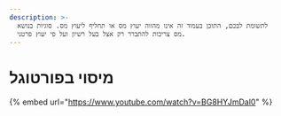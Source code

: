 ```yaml
---
description: >-
  לתשומת לבכם, התוכן בעמוד זה אינו מהווה יעוץ מס או תחליף ליעוץ מס. סוגיות בנושא
  מס צריכות להתברר רק אצל בעל רשיון ועל פי יעוץ פרטני.
---
```


# מיסוי בפורטוגל

{% embed url="https://www.youtube.com/watch?v=BG8HYJmDal0" %}
